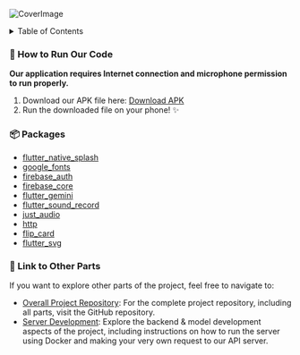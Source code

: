 ![CoverImage](https://github.com/e6d1fe/ActEmo-flutter/assets/108079454/7729f371-90a8-4660-9443-0a1997ec5103)

<details>
  <summary>Table of Contents</summary>

- [🚀 How to Run Our Code](#-how-to-run-our-code)
- [📦 Packages](#-packages)
- [🔗 Link to Other Parts](#-link-to-other-parts)

</details>

### 🚀 How to Run Our Code

**Our application requires Internet connection and microphone permission to run properly.**

1. Download our APK file here: [Download APK](https://drive.google.com/file/d/1qZeKIjA29Vo-oGDeImzVjo_Lc4_nuXu6/view?usp=sharing)
2. Run the downloaded file on your phone! ✨

### 📦 Packages

- [flutter_native_splash](https://pub.dev/packages/flutter_native_splash)
- [google_fonts](https://pub.dev/packages/google_fonts)
- [firebase_auth](https://pub.dev/packages/firebase_auth)
- [firebase_core](https://pub.dev/packages/firebase_core)
- [flutter_gemini](https://pub.dev/packages/flutter_gemini)
- [flutter_sound_record](https://pub.dev/packages/flutter_sound_record)
- [just_audio](https://pub.dev/packages/just_audio)
- [http](https://pub.dev/packages/http)
- [flip_card](https://pub.dev/packages/flip_card)
- [flutter_svg](https://pub.dev/packages/flutter_svg)

### 🔗 Link to Other Parts

If you want to explore other parts of the project, feel free to navigate to:

- [Overall Project Repository](https://github.com/smmin21/ACTemo-Google-Solution-Challenge-2024): For the complete project repository, including all parts, visit the GitHub repository.
- [Server Development](https://github.com/smmin21/ACTemo-server): Explore the backend & model development aspects of the project, including instructions on how to run the server using Docker and making your very own request to our API server.
